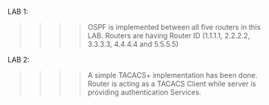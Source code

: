 LAB 1:
>>>> OSPF is implemented between all five routers in this LAB. 
>>>> Routers are having Router ID (1.1.1.1, 2.2.2.2, 3.3.3.3, 4.4.4.4 and 5.5.5.5)

LAB 2:
>>>> A simple TACACS+ implementation has been done.
>>>> Router is acting as a TACACS Client while server is providing authentication Services.

